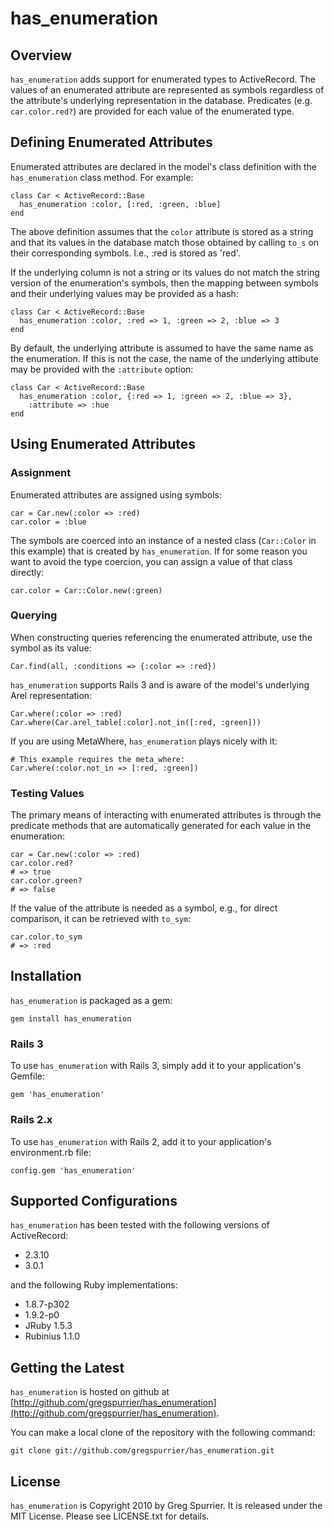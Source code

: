# has_enumeration
## Overview
`has_enumeration` adds support for enumerated types to ActiveRecord. The values
of an enumerated attribute are represented as symbols regardless of the
attribute's underlying representation in the database. Predicates
(e.g. `car.color.red?`) are provided for each value of the enumerated type.

## Defining Enumerated Attributes
Enumerated attributes are declared in the model's class definition with the
`has_enumeration` class method.  For example:

    class Car < ActiveRecord::Base
      has_enumeration :color, [:red, :green, :blue]
    end

The above definition assumes that the `color` attribute is stored as a string
and that its values in the database match those obtained by calling `to_s` on
their corresponding symbols. I.e., :red is stored as 'red'.

If the underlying column is not a string or its values do not match the string
version of the enumeration's symbols, then the mapping between symbols and their
underlying values may be provided as a hash:

    class Car < ActiveRecord::Base
      has_enumeration :color, :red => 1, :green => 2, :blue => 3
    end

By default, the underlying attribute is assumed to have the same name as the
enumeration. If this is not the case, the name of the underlying attibute may
be provided with the `:attribute` option:

    class Car < ActiveRecord::Base
      has_enumeration :color, {:red => 1, :green => 2, :blue => 3},
        :attribute => :hue
    end

## Using Enumerated Attributes
### Assignment
Enumerated attributes are assigned using symbols:

    car = Car.new(:color => :red)
    car.color = :blue

The symbols are coerced into an instance of a nested class (`Car::Color` in
this example) that is created by `has_enumeration`. If for some reason you
want to avoid the type coercion, you can assign a value of that class directly:

    car.color = Car::Color.new(:green)

### Querying
When constructing queries referencing the enumerated attribute, use the symbol
as its value:

    Car.find(all, :conditions => {:color => :red})

`has_enumeration` supports Rails 3 and is aware of the model's underlying Arel
representation:

    Car.where(:color => :red)
    Car.where(Car.arel_table[:color].not_in([:red, :green]))

If you are using MetaWhere, `has_enumeration` plays nicely with it:

    # This example requires the meta_where:
    Car.where(:color.not_in => [:red, :green])

### Testing Values
The primary means of interacting with enumerated attributes is through the
predicate methods that are automatically generated for each value in the
enumeration:

    car = Car.new(:color => :red)
    car.color.red?
    # => true
    car.color.green?
    # => false

If the value of the attribute is needed as a symbol, e.g., for direct
comparison, it can be retrieved with `to_sym`:

    car.color.to_sym
    # => :red

## Installation
`has_enumeration` is packaged as a gem:

    gem install has_enumeration

### Rails 3
To use `has_enumeration` with Rails 3, simply add it to your application's
Gemfile:

    gem 'has_enumeration'

### Rails 2.x
To use `has_enumeration` with Rails 2, add it to your application's
environment.rb file:

    config.gem 'has_enumeration'

## Supported Configurations
`has_enumeration` has been tested with the following versions of ActiveRecord:

* 2.3.10
* 3.0.1

and the following Ruby implementations:

* 1.8.7-p302
* 1.9.2-p0
* JRuby 1.5.3
* Rubinius 1.1.0


## Getting the Latest
`has_enumeration` is hosted on github at
[http://github.com/gregspurrier/has_enumeration](http://github.com/gregspurrier/has_enumeration).

You can make a local clone of the repository with the following command:

    git clone git://github.com/gregspurrier/has_enumeration.git

## License
`has_enumeration` is Copyright 2010 by Greg Spurrier. It is released under
the MIT License. Please see LICENSE.txt for details.
